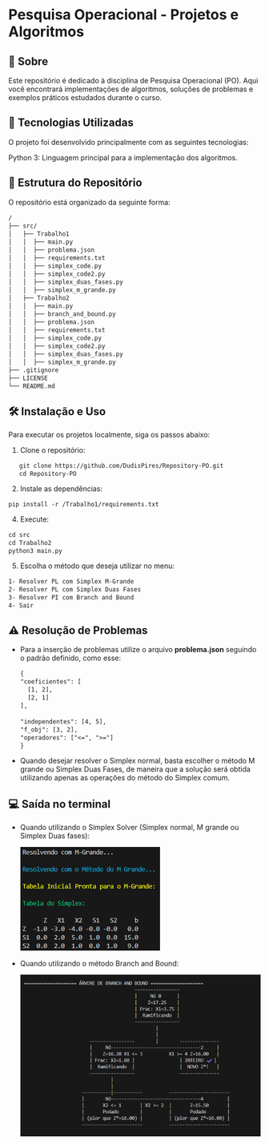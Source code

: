 # Pesquisa Operacional - Projetos e Algoritmos

## 📖 Sobre
Este repositório é dedicado à disciplina de Pesquisa Operacional (PO). Aqui você encontrará implementações de algoritmos, soluções de problemas e exemplos práticos estudados durante o curso. 

## 🚀 Tecnologias Utilizadas
O projeto foi desenvolvido principalmente com as seguintes tecnologias:

Python 3: Linguagem principal para a implementação dos algoritmos.

## 📂 Estrutura do Repositório
O repositório está organizado da seguinte forma:
```
/
├── src/
│   ├── Trabalho1
│   │  ├── main.py
│   │  ├── problema.json
│   │  ├── requirements.txt
│   │  ├── simplex_code.py
│   │  ├── simplex_code2.py
│   │  ├── simplex_duas_fases.py
│   │  ├── simplex_m_grande.py
│   ├── Trabalho2
│   │  ├── main.py
│   │  ├── branch_and_bound.py
│   │  ├── problema.json
│   │  ├── requirements.txt
│   │  ├── simplex_code.py
│   │  ├── simplex_code2.py
│   │  ├── simplex_duas_fases.py
│   │  ├── simplex_m_grande.py
├── .gitignore          
├── LICENSE             
└── README.md           
```

## 🛠️ Instalação e Uso
Para executar os projetos localmente, siga os passos abaixo:

1. Clone o repositório:

 ```
    git clone https://github.com/DudisPires/Repository-PO.git
    cd Repository-PO

```

2. Instale as dependências:

```
pip install -r /Trabalho1/requirements.txt
```

4. Execute:
```
cd src
cd Trabalho2
python3 main.py
```
5. Escolha o método que deseja utilizar no menu:
```
1- Resolver PL com Simplex M-Grande
2- Resolver PL com Simplex Duas Fases
3- Resolver PI com Branch and Bound 
4- Sair 
```
## ⚠️ Resolução de Problemas 

- Para a inserção de problemas utilize o arquivo **problema.json** seguindo o padrão definido, como esse:

  ```
  {
  "coeficientes": [
    [1, 2],
    [2, 1]
  ],

  "independentes": [4, 5],
  "f_obj": [3, 2],
  "operadores": ["<=", ">="]
  }
  ```
- Quando desejar resolver o Simplex normal, basta escolher o método M grande ou Simplex Duas Fases, de maneira que a solução será obtida utilizando apenas as operações do método do Simplex comum. 

## 💻 Saída no terminal

- Quando utilizando o Simplex Solver (Simplex normal, M grande ou Simplex Duas fases):

  ![Saida Solver](src/images/m_grande.png)
  
- Quando utilizando o método Branch and Bound:

  ![Saida Branch and Bound](src/images/branch.png)
  

